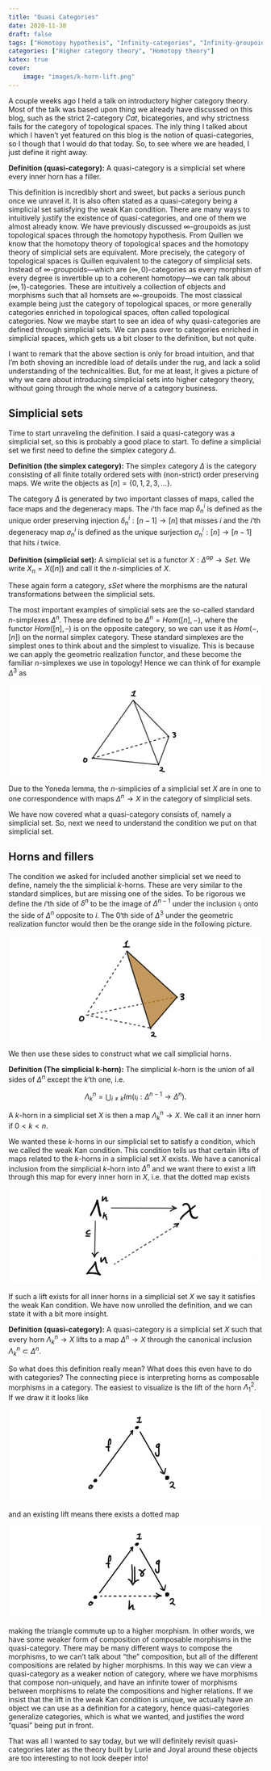 ```yaml
---
title: "Quasi Categories"
date: 2020-11-30
draft: false
tags: ["Homotopy hypothesis", "Infinity-categories", "Infinity-groupoids", "quasi-categories", "Simplicial sets"]
categories: ["Higher category theory", "Homotopy theory"]
katex: true
cover:
    image: "images/k-horn-lift.png"
---
```


A couple weeks ago I held a talk on introductory higher category theory. Most of the talk was based upon thing we already have discussed on this blog, such as the strict $2$-category $Cat$, bicategories, and why strictness fails for the category of topological spaces. The inly thing I talked about which I haven’t yet featured on this blog is the notion of quasi-categories, so I though that I would do that today. So, to see where we are headed, I just define it right away.

**Definition (quasi-category):** A quasi-category is a simplicial set where every inner horn has a filler.

This definition is incredibly short and sweet, but packs a serious punch once we unravel it. It is also often stated as a quasi-category being a simplicial set satisfying the weak Kan condition. There are many ways to intuitively justify the existence of quasi-categories, and one of them we almost already know. We have previously discussed $\infty$-groupoids as just topological spaces through the homotopy hypothesis. From Quillen we know that the homotopy theory of topological spaces and the homotopy theory of simplicial sets are equivalent. More precisely, the category of topological spaces is Quillen equivalent to the category of simplicial sets. Instead of $\infty$-groupoids—which are $(\infty, 0)$-categories as every morphism of every degree is invertible up to a coherent homotopy—we can talk about $(\infty, 1)$-categories. These are intuitively a collection of objects and morphisms such that all homsets are $\infty$-groupoids. The most classical example being just the category of topological spaces, or more generally categories enriched in topological spaces, often called topological categories. Now we maybe start to see an idea of why quasi-categories are defined through simplicial sets. We can pass over to categories enriched in simplicial spaces, which gets us a bit closer to the definition, but not quite.

I want to remark that the above section is only for broad intuition, and that I’m both shoving an incredible load of details under the rug, and lack a solid understanding of the technicalities. But, for me at least, it gives a picture of why we care about introducing simplicial sets into higher category theory, without going through the whole nerve of a category business.

## Simplicial sets

Time to start unraveling the definition. I said a quasi-category was a simplicial set, so this is probably a good place to start. To define a simplicial set we first need to define the simplex category $\Delta$.

**Definition (the simplex category):** The simplex category $\Delta$ is the category consisting of all finite totally ordered sets with (non-strict) order preserving maps. We write the objects as $[n] = \{0,1,2,3, \ldots\}$.

The category $\Delta$ is generated by two important classes of maps, called the face maps and the degeneracy maps. The $i$‘th face map $\delta_n^i$ is defined as the unique order preserving injection $\delta_n^i: [n-1]\longrightarrow [n]$ that misses $i$ and the $i$‘th degeneracy map $\sigma_n^i$ is defined as the unique surjection $\sigma_n^i:[n]\longrightarrow [n-1]$ that hits $i$ twice.

**Definition (simplicial set):** A simplicial set is a functor $X: \Delta^{op} \longrightarrow Set$. We write $X_n = X([n])$ and call it the $n$-simplicies of $X$.

These again form a category, $sSet$ where the morphisms are the natural transformations between the simplicial sets.

The most important examples of simplicial sets are the so-called standard $n$-simplexes $\Delta^n$. These are defined to be $\Delta^n = Hom([n], -)$, where the functor $Hom([n], – )$ is on the opposite category, so we can use it as $Hom(-, [n])$ on the normal simplex category. These standard simplexes are the simplest ones to think about and the simplest to visualize. This is because we can apply the geometric realization functor, and these become the familiar $n$-simplexes we use in topology! Hence we can think of for example $\Delta^3$ as

![Error loading image](images/3-simplex.png)

Due to the Yoneda lemma, the $n$-simplicies of a simplicial set $X$ are in one to one correspondence with maps $\Delta^n \longrightarrow X$ in the category of simplicial sets.

We have now covered what a quasi-category consists of, namely a simplicial set. So, next we need to understand the condition we put on that simplicial set.

## Horns and fillers

The condition we asked for included another simplicial set we need to define, namely the the simplicial $k$-horns. These are very similar to the standard simplices, but are missing one of the sides. To be rigorous we define the $i$‘th side of $\delta^n$ to be the image of $\Delta^{n-1}$ under the inclusion $\iota_i$ onto the side of $\Delta^n$ opposite to $i$. The $0$‘th side of $\Delta^3$ under the geometric realization functor would then be the orange side in the following picture.

![Error loading image](images/0-side.png)

We then use these sides to construct what we call simplicial horns.

**Definition (The simplicial k-horn):** The simplicial $k$-horn is the union of all sides of $\Delta^n$ except the $k$‘th one, i.e. 

$$\Lambda_k^n = \bigcup_{i\neq k} Im(\iota_i:\Delta^{n-1}\longrightarrow \Delta^n). $$

A $k$-horn in a simplicial set $X$ is then a map $\Lambda_k^n \longrightarrow X$. We call it an inner horn if $0<k<n$.

We wanted these $k$-horns in our simplicial set to satisfy a condition, which we called the weak Kan condition. This condition tells us that certain lifts of maps related to the $k$-horns in a simplicial set $X$ exists. We have a canonical inclusion from the simplicial $k$-horn into $\Delta^n$ and we want there to exist a lift through this map for every inner horn in $X$, i.e. that the dotted map exists

![Error loading image](images/k-horn-lift.png)

If such a lift exists for all inner horns in a simplicial set $X$ we say it satisfies the weak Kan condition. We have now unrolled the definition, and we can state it with a bit more insight.

**Definition (quasi-category):** A quasi-category is a simplicial set $X$ such that every horn $\Lambda_k^n \longrightarrow X$ lifts to a map $\Delta^n\longrightarrow X$ through the canonical inclusion $\Lambda_k^n\subset \Delta^n$.

So what does this definition really mean? What does this even have to do with categories? The connecting piece is interpreting horns as composable morphisms in a category. The easiest to visualize is the lift of the horn $\Lambda_1^2$. If we draw it it looks like

![Error loading image](images/composition-1.png)

and an existing lift means there exists a dotted map

![Error loading image](images/composition-2.png)

making the triangle commute up to a higher morphism. In other words, we have some weaker form of composition of composable morphisms in the quasi-category. There may be many different ways to compose the morphisms, to we can’t talk about “the” composition, but all of the different compositions are related by higher morphisms. In this way we can view a quasi-category as a weaker notion of category, where we have morphisms that compose non-uniquely, and have an infinite tower of morphisms between morphisms to relate the compositions and higher relations. If we insist that the lift in the weak Kan condition is unique, we actually have an object we can use as a definition for a category, hence quasi-categories generalize categories, which is what we wanted, and justifies the word “quasi” being put in front.

That was all I wanted to say today, but we will definitely revisit quasi-categories later as the theory built by Lurie and Joyal around these objects are too interesting to not look deeper into!
